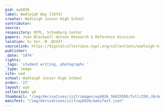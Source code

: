 ```yaml
---
pid: wyb026
label: Wadleigh Way [1974]
creator: Wadleigh Junior High School
contributor:
source:
respository: NYPL, Schomburg Center
papers: Jean Blackwell Hutson Research & Reference Division
location: Sc Ser.-M .W2437
sourcelink: https://digitalcollections.nypl.org/collections/wadleigh-high-school-yearbooks#/?tab=navigation
publisher:
_date: '1974'
rights:
_tags: 'student writing, photographs '
_type: image
site: wad
school: Wadleigh Junior High School
order: '27'
layout: wyb
collection: yb
thumbnail: "/img/derivatives/iiif/images/wyb026_56635595/full/250,/0/default.jpg"
manifest: "/img/derivatives/iiif/wyb026/manifest.json"
---
```

